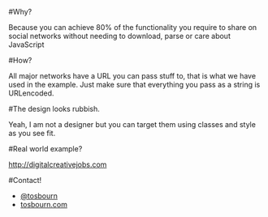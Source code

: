 #Why?

Because you can achieve 80% of the functionality you require to share on social networks without needing to download, parse or care about JavaScript

#How?

All major networks have a URL you can pass stuff to, that is what we have used in the example. Just make sure that everything you pass as a string is URLencoded.

#The design looks rubbish.

Yeah, I am not a designer but you can target them using classes and style as you see fit.

#Real world example?

http://digitalcreativejobs.com

#Contact!

* [@tosbourn](https://twitter.com/tosbourn)
* [tosbourn.com](http://tosbourn.com)